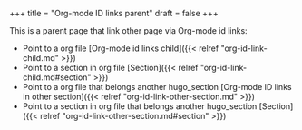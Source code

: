 +++
title = "Org-mode ID links parent"
draft = false
+++

This is a parent page that link other page via Org-mode id links:

-   Point to a org file [Org-mode id links child]({{< relref "org-id-link-child.md" >}})
-   Point to a section in org file [Section]({{< relref "org-id-link-child.md#section" >}})
-   Point to a org file that belongs another hugo_section [Org-mode ID links in other section]({{< relref "org-id-link-other-section.md" >}})
-   Point to a section in org file that belongs another hugo_section [Section]({{< relref "org-id-link-other-section.md#section" >}})
